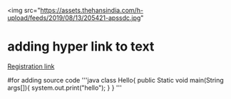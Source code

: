<img src="https://assets.thehansindia.com/h-upload/feeds/2019/08/13/205421-apssdc.jpg"

# adding hyper link to text

[Registration link](https://www.apssdc.in/home/)

#for adding source code
'''java
class Hello{
public Static void main(String args[]){
system.out.print("hello");
}
}
'''
